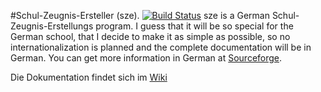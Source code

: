 #Schul-Zeugnis-Ersteller (sze). [![Build Status](https://travis-ci.org/opensource21/sze.png?branch=master)](https://travis-ci.org/opensource21/sze)
sze is a German Schul-Zeugnis-Erstellungs program.
I guess that it will be so special for the German school, that I decide to
make it as simple as possible, so no internationalization is planned and
the complete documentation will be in German.
You can get more information in German at [Sourceforge](http://sze.sf.net).

Die Dokumentation findet sich im [Wiki](https://github.com/opensource21/sze/wiki)

